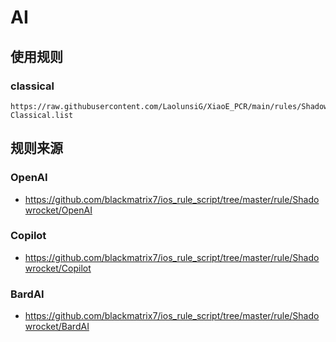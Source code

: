 # AI

## 使用规则

### classical
```
https://raw.githubusercontent.com/LaolunsiG/XiaoE_PCR/main/rules/Shadowrocket/AI/AI_Globle-Classical.list
```

## 规则来源
### OpenAI
- https://github.com/blackmatrix7/ios_rule_script/tree/master/rule/Shadowrocket/OpenAI

### Copilot
- https://github.com/blackmatrix7/ios_rule_script/tree/master/rule/Shadowrocket/Copilot

### BardAI
- https://github.com/blackmatrix7/ios_rule_script/tree/master/rule/Shadowrocket/BardAI
